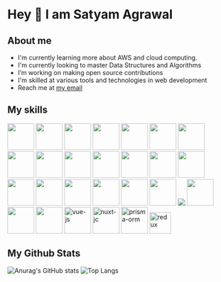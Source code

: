 

<h1>Hey 👋 I am Satyam Agrawal</h1>

## About me
- I'm currently learning more about AWS and cloud computing.
- I'm currently looking to master Data Structures and Algorithms
- I’m working on making open source contributions
- I'm skilled at various tools and technologies in web development
- Reach me at  <a href = "mailto: satyamagrawal2311@gmail.com">my email</a>

## My skills

<div>
  <img src='https://user-images.githubusercontent.com/25181517/192108372-f71d70ac-7ae6-4c0d-8395-51d8870c2ef0.png' style="height:60px; width:60px;">
  <img src = 'https://user-images.githubusercontent.com/25181517/192108374-8da61ba1-99ec-41d7-80b8-fb2f7c0a4948.png' style="height:60px; width:60px;">
  <img src = 'https://user-images.githubusercontent.com/25181517/192107858-fe19f043-c502-4009-8c47-476fc89718ad.png' style="height:60px; width:60px;">
    <img src = 'https://user-images.githubusercontent.com/25181517/192109061-e138ca71-337c-4019-8d42-4792fdaa7128.png' style="height:60px; width:60px;">
    <img src = 'https://user-images.githubusercontent.com/25181517/192158954-f88b5814-d510-4564-b285-dff7d6400dad.png' style="height:60px; width:60px;">
    <img src = 'https://user-images.githubusercontent.com/25181517/183898674-75a4a1b1-f960-4ea9-abcb-637170a00a75.png' style="height:60px; width:60px;">
    <img src = 'https://user-images.githubusercontent.com/25181517/189716855-2c69ca7a-5149-4647-936d-780610911353.png' style="height:60px; width:60px;">
    <img src = 'https://user-images.githubusercontent.com/25181517/117447155-6a868a00-af3d-11eb-9cfe-245df15c9f3f.png' style="height:60px; width:60px;">
    <img src = 'https://user-images.githubusercontent.com/25181517/183897015-94a058a6-b86e-4e42-a37f-bf92061753e5.png' style="height:60px; width:60px;">
    <img src = 'https://user-images.githubusercontent.com/25181517/121401671-49102800-c959-11eb-9f6f-74d49a5e1774.png' style="height:60px; width:60px;">
    <img src = 'https://user-images.githubusercontent.com/25181517/183568594-85e280a7-0d7e-4d1a-9028-c8c2209e073c.png' style="height:60px; width:60px;">
    <img src = 'https://user-images.githubusercontent.com/25181517/183859966-a3462d8d-1bc7-4880-b353-e2cbed900ed6.png' style="height:60px; width:60px;">
    <img src = 'https://user-images.githubusercontent.com/25181517/187955005-f4ca6f1a-e727-497b-b81b-93fb9726268e.png' style="height:60px; width:60px;">
    <img src = 'https://user-images.githubusercontent.com/25181517/187955008-981340e6-b4cc-441b-80cf-7a5e94d29e7e.png' style="height:60px; width:60px;">
    <img src = 'https://user-images.githubusercontent.com/25181517/192106070-46255bcf-65e6-4c6b-a296-bf8d0d8fb2a7.png' style="height:60px; width:60px;">
    <img src = 'https://user-images.githubusercontent.com/25181517/192106073-90fffafe-3562-4ff9-a37e-c77a2da0ff58.png' style="height:60px; width:60px;">
    <img src = 'https://user-images.githubusercontent.com/25181517/183423507-c056a6f9-1ba8-4312-a350-19bcbc5a8697.png' style="height:60px; width:60px;">
    <img src = 'https://user-images.githubusercontent.com/25181517/183896128-ec99105a-ec1a-4d85-b08b-1aa1620b2046.png' style="height:60px; width:60px;">  
    <img src = 'https://user-images.githubusercontent.com/25181517/182884177-d48a8579-2cd0-447a-b9a6-ffc7cb02560e.png' style="height:60px; width:60px;">
    <img src = 'https://user-images.githubusercontent.com/25181517/223639822-2a01e63a-a7f9-4a39-8930-61431541bc06.png' style = "height:60px; width:60px;">
    <img src = 'https://img.shields.io/badge/Next-black?style=for-the-badge&logo=next.js&logoColor=white'>
   <img src="https://img.icons8.com/color/96/000000/postgreesql.png" width=60 height=60></img>
     <img src="https://upload.wikimedia.org/wikipedia/commons/thumb/d/d5/Tailwind_CSS_Logo.svg/2048px-Tailwind_CSS_Logo.svg.png" width=60 height=60></img>
        <img src="https://img.icons8.com/color/96/000000/typescript.png" width=60 height=60></img>
<img width="60" height="60" src="https://img.icons8.com/color/48/vue-js.png" alt="vue-js"/>
<img width="60" height="60" src="https://img.icons8.com/color/48/nuxt-jc.png" alt="nuxt-jc"/>
<img width="60" height="60" src="https://img.icons8.com/color/60/prisma-orm.png" alt="prisma-orm"/>
<img width="48" height="48" src="https://img.icons8.com/color/48/redux.png" alt="redux"/>
</div>

## My Github Stats
![Anurag's GitHub stats](https://github-readme-stats.vercel.app/api?username=asatyam&show_icons=true&theme=radical)
![Top Langs](https://github-readme-stats.vercel.app/api/top-langs/?username=asatyam&layout=compact&theme=radical)

<!--
**Asatyam/Asatyam** is a ✨ _special_ ✨ repository because its `README.md` (this file) appears on your GitHub profile.

Here are some ideas to get you started:

- 🔭 I’m currently working on developing MERN stack web apps
- 🌱 I’m currently learning 
- 👯 I’m looking to collaborate on ...
- 🤔 I’m looking for help with ...
- 💬 Ask me about ...
- 📫 How to reach me: ...
- 😄 Pronouns: ...
- ⚡ Fun fact: ...
-->
